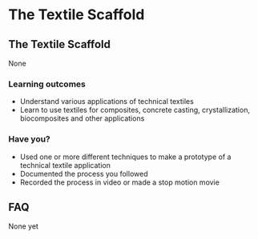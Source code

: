# The Textile Scaffold

## The Textile Scaffold

None
### Learning outcomes

* Understand various applications of technical textiles
* Learn to use textiles for composites, concrete casting, crystallization, biocomposites and other applications

### Have you?

* Used one or more different techniques to make a prototype of a technical textile application
* Documented the process you followed
* Recorded the process in video or made a stop motion movie

## FAQ

None yet

